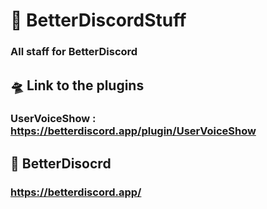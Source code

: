# 🐬 BetterDiscordStuff
### All staff for BetterDiscord
## 🛸 Link to the plugins
### UserVoiceShow : https://betterdiscord.app/plugin/UserVoiceShow

## 🚀 BetterDisocrd
### https://betterdiscord.app/
